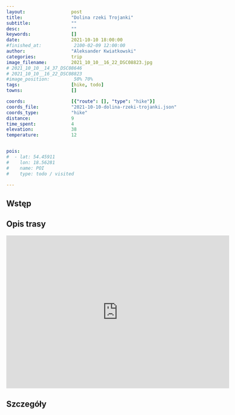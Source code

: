 ```yaml
---
layout:                 post
title:                  "Dolina rzeki Trojanki"
subtitle:               ""
desc:                   ""
keywords:               []
date:                   2021-10-10 18:00:00
#finished_at:            2100-02-09 12:00:00
author:                 "Aleksander Kwiatkowski"
categories:             trip
image_filename:         2021_10_10__16_22_DSC08823.jpg
# 2021_10_10__14_37_DSC08646
# 2021_10_10__16_22_DSC08823
#image_position:         50% 70%
tags:                   [hike, todo]
towns:                  []

coords:                 [{"route": [], "type": "hike"}]
coords_file:            "2021-10-10-dolina-rzeki-trojanki.json"
coords_type:            "hike"
distance:               9
time_spent:             4
elevation:              38
temperature:            12


pois:
#  - lat: 54.45911
#    lon: 18.56281
#    name: POI
#    type: todo / visited

---
```



## Wstęp

## Opis trasy

<iframe height='405' width='590' frameborder='0' allowtransparency='true' scrolling='no' src='https://www.strava.com/activities/6099334878/embed/53421cea055b189d43f251a6f7f0152d6f5b3edc'></iframe>

## Szczegóły
